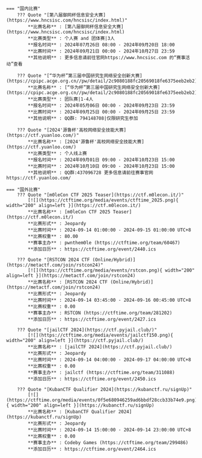     === "国内比赛"
        ??? Quote "[第八届御网杯信息安全大赛](https://www.hncsisc.com/hncsisc/index.html)"  
            **比赛名称** : [第八届御网杯信息安全大赛](https://www.hncsisc.com/hncsisc/index.html)  
            **比赛类型** : 个人赛 and 团体赛|3人  
            **报名时间** : 2024年07月26日 08:00 - 2024年09月20日 18:00  
            **比赛时间** : 2024年09月21日 00:00 - 2024年10月27日 23:59  
            **其他说明** : 更多信息请前往官网https://www.hncsisc.com 的“赛事活动”查看  
            
        ??? Quote "[“华为杯”第三届中国研究生网络安全创新大赛](https://cpipc.acge.org.cn//pw/detail/2c9080188fc20569018fe6375eeb2eb2)"  
            **比赛名称** : [“华为杯”第三届中国研究生网络安全创新大赛](https://cpipc.acge.org.cn//pw/detail/2c9080188fc20569018fe6375eeb2eb2)  
            **比赛类型** : 团队赛|1-4人  
            **报名时间** : 2024年05月06日 00:00 - 2024年09月23日 23:59  
            **比赛时间** : 2024年09月25日 00:00 - 2024年09月25日 23:59  
            **其他说明** : QQ群: 794148708|仅限研究生参加  
            
        ??? Quote "[2024'源鲁杯'高校网络安全技能大赛](https://ctf.yuanloo.com/)"  
            **比赛名称** : [2024'源鲁杯'高校网络安全技能大赛](https://ctf.yuanloo.com/)  
            **比赛类型** : 个人线上赛  
            **报名时间** : 2024年09月01日 09:00 - 2024年10月23日 15:00  
            **比赛时间** : 2024年10月10日 09:00 - 2024年10月23日 15:00  
            **其他说明** : QQ群:437096728 更多信息请前往赛事官网 https://ctf.yuanloo.com/  
                
    === "国外比赛"
        ??? Quote "[m0leCon CTF 2025 Teaser](https://ctf.m0lecon.it/)"  
            [![](https://ctftime.org/media/events/ctftime_2025.png){ width="200" align=left }](https://ctf.m0lecon.it/)  
            **比赛名称** : [m0leCon CTF 2025 Teaser](https://ctf.m0lecon.it/)  
            **比赛形式** : Jeopardy  
            **比赛时间** : 2024-09-14 01:00:00 - 2024-09-15 01:00:00 UTC+8  
            **比赛权重** : 80.00  
            **赛事主办** : pwnthem0le (https://ctftime.org/team/60467)  
            **添加日历** : https://ctftime.org/event/2440.ics  
            
        ??? Quote "[RSTCON 2024 CTF (Online/Hybrid)](https://metactf.com/join/rstcon24)"  
            [![](https://ctftime.org/media/events/rstcon.png){ width="200" align=left }](https://metactf.com/join/rstcon24)  
            **比赛名称** : [RSTCON 2024 CTF (Online/Hybrid)](https://metactf.com/join/rstcon24)  
            **比赛形式** : Jeopardy  
            **比赛时间** : 2024-09-14 03:45:00 - 2024-09-16 00:45:00 UTC+8  
            **比赛权重** : 0.00  
            **赛事主办** : RSTCON (https://ctftime.org/team/281202)  
            **添加日历** : https://ctftime.org/event/2427.ics  
            
        ??? Quote "[jailCTF 2024](https://ctf.pyjail.club/)"  
            [![](https://ctftime.org/media/events/jailctf150.png){ width="200" align=left }](https://ctf.pyjail.club/)  
            **比赛名称** : [jailCTF 2024](https://ctf.pyjail.club/)  
            **比赛形式** : Jeopardy  
            **比赛时间** : 2024-09-14 04:00:00 - 2024-09-17 04:00:00 UTC+8  
            **比赛权重** : 0.00  
            **赛事主办** : jailctf (https://ctftime.org/team/311088)  
            **添加日历** : https://ctftime.org/event/2450.ics  
            
        ??? Quote "[KubanCTF Qualifier 2024](https://kubanctf.ru/signUp)"  
            [![](https://ctftime.org/media/events/0f5e680946259ad6bbdf28ccb33b74e9.png){ width="200" align=left }](https://kubanctf.ru/signUp)  
            **比赛名称** : [KubanCTF Qualifier 2024](https://kubanctf.ru/signUp)  
            **比赛形式** : Jeopardy  
            **比赛时间** : 2024-09-14 15:00:00 - 2024-09-14 23:00:00 UTC+8  
            **比赛权重** : 0.00  
            **赛事主办** : Codeby Games (https://ctftime.org/team/299486)  
            **添加日历** : https://ctftime.org/event/2464.ics  
            